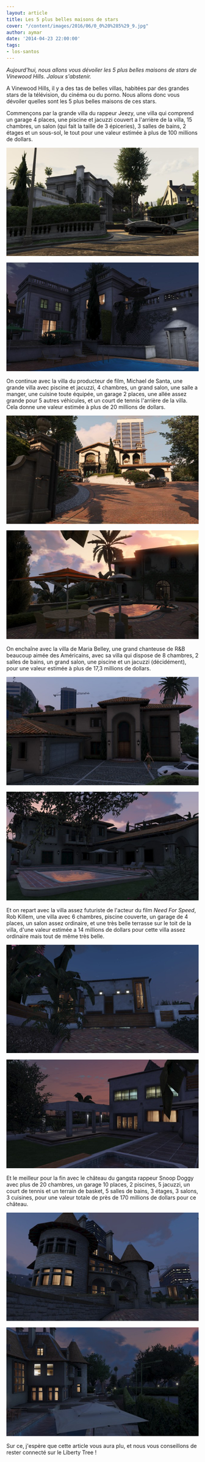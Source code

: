 ```yaml
---
layout: article
title: Les 5 plus belles maisons de stars
cover: "/content/images/2016/06/0_0%20%285%29_9.jpg"
author: aymar
date: '2014-04-23 22:00:00'
tags:
- los-santos
---
```


_Aujourd'hui, nous allons vous dévoiler les 5 plus belles maisons de stars de Vinewood Hills. Jaloux s'abstenir._

A Vinewood Hills, il y a des tas de belles villas, habitées par des grandes stars de la télévision, du cinéma ou du porno. Nous allons donc vous dévoiler quelles sont les 5 plus belles maisons de ces stars.

Commençons par la grande villa du rappeur Jeezy, une villa qui comprend un garage 4 places, une piscine et jacuzzi couvert a l'arrière de la villa, 15 chambres, un salon (qui fait la taille de 3 épiceries), 3 salles de bains, 2 étages et un sous-sol, le tout pour une valeur estimée à plus de 100 millions de dollars.

![](  /content/images/2016/06/0_0%20%286%29_7.jpg)

![La villa de Jeezy a Vinewood Hills.](  /content/images/2016/06/0_0%20%287%29_5.jpg)

On continue avec la villa du producteur de film, Michael de Santa, une grande villa avec piscine et jacuzzi, 4 chambres, un grand salon, une salle a manger, une cuisine toute équipée, un garage 2 places, une allée assez grande pour 5 autres véhicules, et un court de tennis l'arrière de la villa. Cela donne une valeur estimée à plus de 20 millions de dollars.

![](  /content/images/2016/06/0_0%20%2814%29_4.jpg)

![La villa de Michael de Santa.](  /content/images/2016/06/0_0%20%2815%29_4.jpg)

On enchaîne avec la villa de Maria Belley, une grand chanteuse de R&B beaucoup aimée des Américains, avec sa villa qui dispose de 8 chambres, 2 salles de bains, un grand salon, une piscine et un jacuzzi (décidément), pour une valeur estimée à plus de 17,3 millions de dollars.

![](  /content/images/2016/06/0_0%20%2812%29_2.jpg)

![Voilà la merveilleuse villa de la chanteuse Maria Belley.](  /content/images/2016/06/0_0%20%2813%29_4.jpg)

Et on repart avec la villa assez futuriste de l'acteur du film _Need For Speed_, Rob Killem, une villa avec 6 chambres, piscine couverte, un garage de 4 places, un salon assez ordinaire, et une très belle terrasse sur le toit de la villa, d'une valeur estimée a 14 millions de dollars pour cette villa assez ordinaire mais tout de même très belle.

![](  /content/images/2016/06/0_0%20%288%29_5.jpg)

![La villa assez ordinaire mais très belle de l'acteur Rob Killem.](  /content/images/2016/06/0_0%20%289%29_6.jpg)

Et le meilleur pour la fin avec le château du gangsta rappeur Snoop Doggy avec plus de 20 chambres, un garage 10 places, 2 piscines, 5 jacuzzi, un court de tennis et un terrain de basket, 5 salles de bains, 3 étages, 3 salons, 3 cuisines, pour une valeur totale de près de 170 millions de dollars pour ce château.

![](  /content/images/2016/06/0_0%20%2810%29_5.jpg)

![Le château du gangsta rappeur Snoop Doggy.](  /content/images/2016/06/0_0%20%2811%29_3.jpg)

Sur ce, j'espère que cette article vous aura plu, et nous vous conseillons de rester connecté sur le Liberty Tree !

<!--kg-card-end: markdown-->
